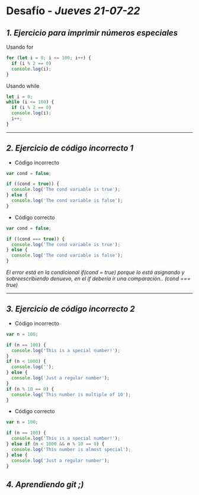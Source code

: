 # Desafío - *Jueves 21-07-22*

## *1. Ejercicio para imprimir números especiales*

Usando for
```javascript
for (let i = 0; i <= 100; i++) {
  if (i % 2 == 0) 
  console.log(i);
}
```

Usando while
```javascript
let i = 0;
while (i <= 100) {
  if (i % 2 == 0) 
  console.log(i);
  i++;
}
```
--- 

## *2. Ejercicio de código incorrecto 1*

- Código incorrecto
```javascript
var cond = false;

if ((cond = true)) {
  console.log('The cond variable is true');
} else {
  console.log('The cond variable is false');
}
```
- Código correcto

```javascript
var cond = false;

if ((cond === true)) {
  console.log('The cond variable is true');
} else {
  console.log('The cond variable is false');
}
```
*El error está en la condicional if(cond = true) porque lo está asignando y sobreescribiendo denuevo, en el if debería ir una comparación.. (cond === true)*

---

## *3. Ejercicio de código incorrecto 2*

- Código incorrecto

```javascript
var n = 100;

if (n == 100) {
  console.log('This is a special number!');
}
if (n < 1000) {
  console.log('');
} else {
  console.log('Just a regular number');
}
if (n % 10 == 0) {
  console.log('This number is multiple of 10');
}
```

- Código correcto

```javascript
var n = 100;

if (n == 100) {
  console.log('This is a special number!');
} else if (n < 1000 && n % 10 == 0) {
  console.log('This number is almost special');
} else {
  console.log('Just a regular number');
}
```

## *4. Aprendiendo git ;)*

